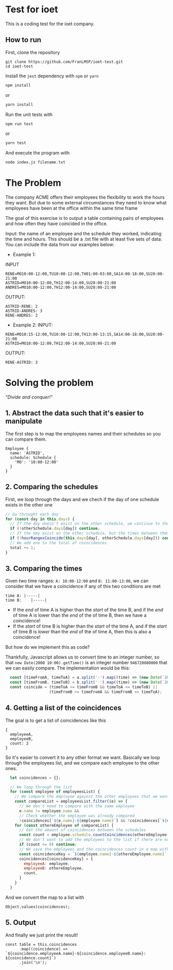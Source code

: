 # Test for ioet
This is a coding test for the ioet company.

## How to run
First, clone the repository
```
git clone https://github.com/FranLMSP/ioet-test.git
cd ioet-test
```
Install the `jest` dependency with `npm` or `yarn`
```bash
npm install
```
or
```bash
yarn install
```
Run the unit tests with
```bash
npm run test
```
or
```bash
yarn test
```
And execute the program with
```bash
node index.js filename.txt
```

# The Problem
The company ACME offers their employees the flexibility to work the hours they want. But due to some external circumstances they need to know what employees have been at the office within the same time frame

The goal of this exercise is to output a table containing pairs of employees and how often they have coincided in the office.

Input: the name of an employee and the schedule they worked, indicating the time and hours. This should be a .txt file with at least five sets of data. You can include the data from our examples below:

- Example 1:

INPUT
```
RENE=MO10:00-12:00,TU10:00-12:00,TH01:00-03:00,SA14:00-18:00,SU20:00- 21:00
ASTRID=MO10:00-12:00,TH12:00-14:00,SU20:00-21:00
ANDRES=MO10:00-12:00,TH12:00-14:00,SU20:00-21:00
```
OUTPUT:
```
ASTRID-RENE: 2
ASTRID-ANDRES: 3
RENE-ANDRES: 2
```

- Example 2:
INPUT:
```
RENE=MO10:15-12:00,TU10:00-12:00,TH13:00-13:15,SA14:00-18:00,SU20:00-21:00
ASTRID=MO10:00-12:00,TH12:00-14:00,SU20:00-21:00
```
OUTPUT:
```
RENE-ASTRID: 3
```

# Solving the problem
_"Divide and conquer!"_

## 1. Abstract the data such that it's easier to manipulate
The first step is to map the employees names and their schedules so you can compare them.

```
Employee {
  name: 'ASTRID',
  schedule: Schedule {
    'MO': '10:00-12:00'
  }
}
```
## 2. Comparing the schedules
First, we loop through the days and we chech if the day of one schedule exists in the other one
```javascript
// Go throught each day
for (const day in this.days) {
  // If the day doesn't exist on the other schedule, we continue to the next day
  if (!otherSchedule.days[day]) continue;
  // If the day exist on the other schedule, but the times between them doesn't coincide, we go to the next day 
  if (!hourRangesCoincide(this.days[day], otherSchedule.days[day])) continue;
  // We add one to the total of coincidences
  total += 1;
}
```

## 3. Comparing the times
Given two time ranges: `A: 10:00-12:00` and `B: 11:00-13:00`, we can consider that we have a coincidence if any of this two conditions are met
```
time A: |-----|
time B:    |-----|
```
- If the _end_ of time A is higher than the _start_ of the time B, and if the _end_ of time A is lower than the _end_ of the of time B, then we have a coincidence!
- If the _start_ of time B is higher than the _start_ of the time A, and if the _start_ of time B is _lower_ than the _end_ of the of time A, then this is also a coincidence!

But how do we implement this as code?

Thankfully, Javascript allows us to convert time to an integer number, so that `new Date(2000 10:00).getTime()` is an integer number `946720800000` that we can easily compare.
The implementation would be this:
```javascript
  const [timeFromA, timeToA] = a.split('-').map((time) => (new Date(`2000-01-01 ${time}`)).getTime());
  const [timeFromB, timeToB] = b.split('-').map((time) => (new Date(`2000-01-01 ${time}`)).getTime());
  const coincide = (timeToA >= timeFromB && timeToA <= timeToB) ||
                   (timeFromB >= timeFromA && timeFromB <= timeToA);
```

## 4. Getting a list of the coincidences
The goal is to get a list of coincidences like this
```
{
  employeeA,
  employeeB,
  count: 2
}
```
So it's easier to convert it to any other format we want.
Basically we loop through the employees list, and we compare each employee to the other ones.

```javascript
  let coincidences = {};

  // We loop through the list
  for (const employee of employeesList) {
    // We compare the employee against the other employees that we want to compare with
    const compareList = employeesList.filter((e) => {
      // We don't need to compare with the same employee
      e.name != employee.name &&
      // Check whether the employee was already compared
      !coincidences[`${e.name}-${employee.name}`] && !coincidences[`${e.name}-${employee.name}`]);
    for (const othereEmployee of compareList) {
      // Get the amount of coincidences between the schedules
      const count = employee.schedule.countCoincidences(othereEmployee.schedule);
      // We don't want to add the employees to the list if there are no coincidences
      if (count <= 0) continue;
      // We save the employees and the coincidences count in a map with the key EMPLOYEE-EMPLOYEE so we can check latter if they were already compared
      const coincidenceKey = `${employee.name}-${othereEmployee.name}`;
      coincidences[coincidenceKey] = {
        employeeA: employee,
        employeeB: othereEmployee,
        count,
      }
    }
  }
```
And we convert the map to a list with
```
Object.values(coincidences);
```

## 5. Output
And finally we just print the result!
```
const table = this.coincidences
      .map((coincidence) => `${coincidence.employeeA.name}-${coincidence.employeeB.name}: ${coincidence.count}`)
      .join('\n');
```
